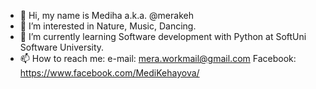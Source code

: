 - 👋 Hi, my name is Mediha a.k.a. @merakeh 
- 👀 I’m interested in Nature, Music, Dancing.
- 🌱 I’m currently learning Software development with Python at SoftUni Software University.
- 📫 How to reach me:
      e-mail: mera.workmail@gmail.com
      Facebook: https://www.facebook.com/MediKehayova/        
      

<!---
merakeh/merakeh is a ✨ special ✨ repository because its `README.md` (this file) appears on your GitHub profile.
You can click the Preview link to take a look at your changes.
--->

